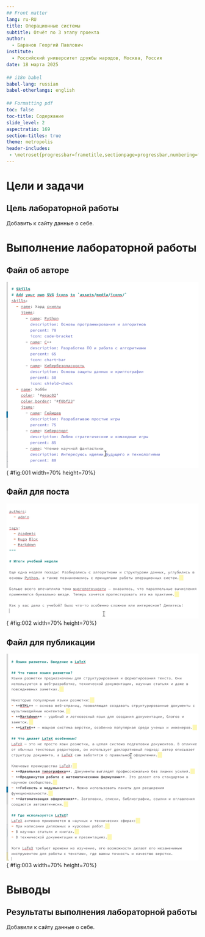 ```yaml
---
## Front matter
lang: ru-RU
title: Операционные системы
subtitle: Отчёт по 3 этапу проекта
author:
  - Баранов Георгий Павлович
institute:
  - Российский университет дружбы народов, Москва, Россия
date: 18 марта 2025

## i18n babel
babel-lang: russian
babel-otherlangs: english

## Formatting pdf
toc: false
toc-title: Содержание
slide_level: 2
aspectratio: 169
section-titles: true
theme: metropolis
header-includes:
 - \metroset{progressbar=frametitle,sectionpage=progressbar,numbering=fraction}
---
```


# Цели и задачи

## Цель лабораторной работы

Добавить к сайту данные о себе.

# Выполнение лабораторной работы

## Файл об авторе

![Файл об авторе](image/01.png){ #fig:001 width=70% height=70%}

## Файл для поста

![Файл для поста](image/02.png){ #fig:002 width=70% height=70%}

## Файл для публикации

![Файл для публикации](image/03.png){ #fig:003 width=70% height=70%}

# Выводы

## Результаты выполнения лабораторной работы

Добавили к сайту данные о себе.
